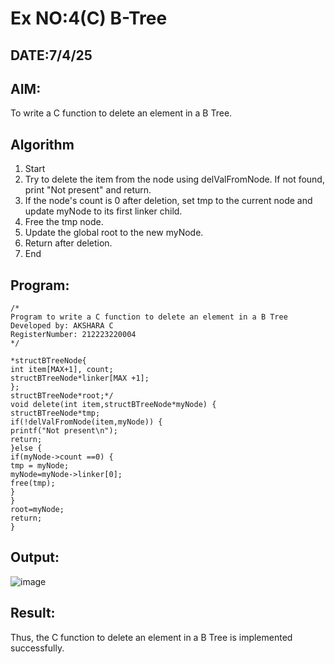 # Ex NO:4(C) B-Tree
## DATE:7/4/25
## AIM:
To write a C function to delete an element in a B Tree.
## Algorithm
1. Start
2. Try to delete the item from the node using delValFromNode. If not found, print "Not 
present" and return.
3. If the node's count is 0 after deletion, set tmp to the current node and update myNode to its 
first linker child.
4. Free the tmp node.
5. Update the global root to the new myNode.
6. Return after deletion.
7. End
## Program:
```
/*
Program to write a C function to delete an element in a B Tree
Developed by: AKSHARA C
RegisterNumber: 212223220004
*/
```
```
*structBTreeNode{
int item[MAX+1], count;
structBTreeNode*linker[MAX +1];
};
structBTreeNode*root;*/
void delete(int item,structBTreeNode*myNode) { 
structBTreeNode*tmp;
if(!delValFromNode(item,myNode)) { 
printf("Not present\n");
return;
}else {
if(myNode->count ==0) { 
tmp = myNode;
myNode=myNode->linker[0]; 
free(tmp);
}
}
root=myNode; 
return;
}
```
## Output:
![image](https://github.com/user-attachments/assets/f38098d4-56d4-4400-b746-d269d1daa70b)

## Result:
Thus, the C function to delete an element in a B Tree is implemented successfully.
